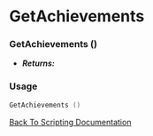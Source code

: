 # GetAchievements 

### GetAchievements ()
- ***Returns:*** 

### Usage

```Lua
GetAchievements ()
```


[Back To Scripting Documentation](../README.md)
